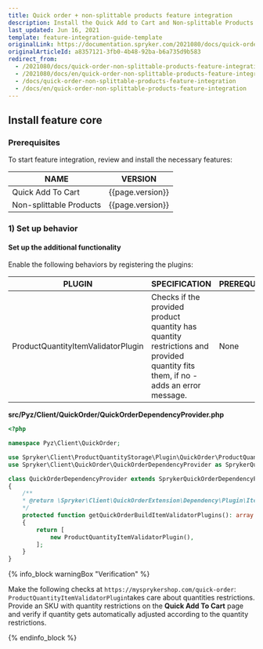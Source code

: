 ```yaml
---
title: Quick order + non-splittable products feature integration
description: Install the Quick Add to Cart and Non-splittable Products features in your project.
last_updated: Jun 16, 2021
template: feature-integration-guide-template
originalLink: https://documentation.spryker.com/2021080/docs/quick-order-non-splittable-products-feature-integration
originalArticleId: a8357121-3fb0-4b48-92ba-b6a735d9b583
redirect_from:
  - /2021080/docs/quick-order-non-splittable-products-feature-integration
  - /2021080/docs/en/quick-order-non-splittable-products-feature-integration
  - /docs/quick-order-non-splittable-products-feature-integration
  - /docs/en/quick-order-non-splittable-products-feature-integration
---
```


## Install feature core

### Prerequisites

To start feature integration, review and install the necessary features:

| NAME | VERSION |
|---|---|
|Quick Add To Cart| {{page.version}} |
|Non-splittable Products| {{page.version}} |

### 1) Set up behavior

#### Set up the additional functionality

Enable the following behaviors by registering the plugins:

| PLUGIN | SPECIFICATION | PREREQUISITES | NAMESPACE |
|---|---|---|---|
|ProductQuantityItemValidatorPlugin|Checks if the provided product quantity has quantity restrictions and provided quantity fits them, if no - adds an error message.|None|Spryker\Client\ProductQuantityStorage\Plugin\QuickOrder|

**src/Pyz/Client/QuickOrder/QuickOrderDependencyProvider.php**

```php
<?php

namespace Pyz\Client\QuickOrder;

use Spryker\Client\ProductQuantityStorage\Plugin\QuickOrder\ProductQuantityItemValidatorPlugin;
use Spryker\Client\QuickOrder\QuickOrderDependencyProvider as SprykerQuickOrderDependencyProvider;

class QuickOrderDependencyProvider extends SprykerQuickOrderDependencyProvider
{
	/**
	* @return \Spryker\Client\QuickOrderExtension\Dependency\Plugin\ItemValidatorPluginInterface[]
	*/
	protected function getQuickOrderBuildItemValidatorPlugins(): array
	{
		return [
			new ProductQuantityItemValidatorPlugin(),
		];
	}
}		
```

{% info_block warningBox "Verification" %}

Make the following checks at `https://mysprykershop.com/quick-order`:<br>`ProductQuantityItemValidatorPlugin`takes care about quantities restrictions. Provide an SKU with quantity restrictions on the **Quick Add To Cart** page and verify if quantity gets automatically adjusted according to the quantity restrictions.

{% endinfo_block %}
